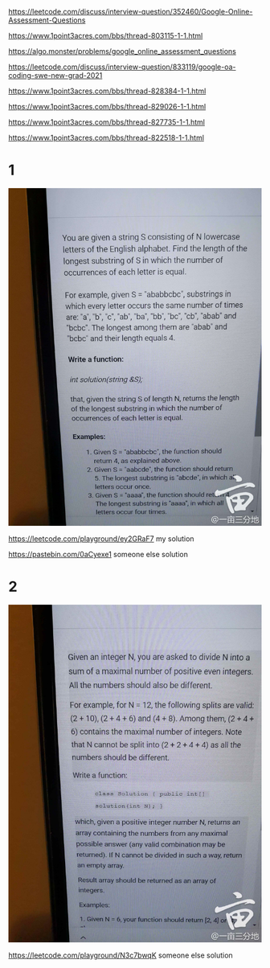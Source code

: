 https://leetcode.com/discuss/interview-question/352460/Google-Online-Assessment-Questions

https://www.1point3acres.com/bbs/thread-803115-1-1.html

https://algo.monster/problems/google_online_assessment_questions


https://leetcode.com/discuss/interview-question/833119/google-oa-coding-swe-new-grad-2021


https://www.1point3acres.com/bbs/thread-828384-1-1.html

https://www.1point3acres.com/bbs/thread-829026-1-1.html

https://www.1point3acres.com/bbs/thread-827735-1-1.html

https://www.1point3acres.com/bbs/thread-822518-1-1.html


# 1 
![oa1](https://github.com/HuanWangGATECH/leetcode/blob/main/google_oa/google_oa1.jpg)

https://leetcode.com/playground/ey2GRaF7 my solution 

https://pastebin.com/0aCyexe1 someone else solution 


# 2 
![oa2](https://github.com/HuanWangGATECH/leetcode/blob/main/google_oa/google_oa2.jpg)

https://leetcode.com/playground/N3c7bwqK someone else solution 
